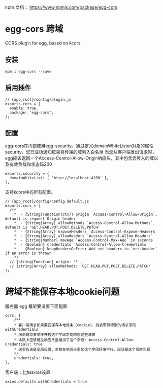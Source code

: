 
npm 文档： https://www.npmjs.com/package/egg-cors


#  egg-cors 跨域

CORS plugin for egg, based on kcors.



## 安装

```
npm i egg-cors --save
```


## 启用插件

```
// {app_root}/config/plugin.js
exports.cors = {
  enable: true,
  package: 'egg-cors',
};
```


## 配置

egg-cors在内部使用egg-security。通过定义domainWhiteListon对象的属性security，您已成功通知框架将传递的域列入白名单
当您从客户端发出请求时，egg应该返回一个Access-Control-Allow-Origin响应头，其中包含您传入的域以及有效负载和状态码200

```
exports.security = {
  domainWhiteList: [ 'http://localhost:4200' ],
};
```

支持kcors中的所有配置。
```
// {app_root}/config/config.default.js
exports.cors = {
  /**
    *  - {String|Function(ctx)} origin `Access-Control-Allow-Origin`, default is request Origin header
    *  - {String|Array} allowMethods `Access-Control-Allow-Methods`, default is 'GET,HEAD,PUT,POST,DELETE,PATCH'
    *  - {String|Array} exposeHeaders `Access-Control-Expose-Headers`
    *  - {String|Array} allowHeaders `Access-Control-Allow-Headers`
    *  - {String|Number} maxAge `Access-Control-Max-Age` in seconds
    *  - {Boolean} credentials `Access-Control-Allow-Credentials`
    *  - {Boolean} keepHeadersOnError Add set headers to `err.header` if an error is thrown
    */
  // {string|Function} origin: '*',
  // {string|Array} allowMethods: 'GET,HEAD,PUT,POST,DELETE,PATCH'
};
```


#  跨域不能保存本地cookie问题

服务器 egg 框架要设置下面配置
```
cors: {
    /**
    * 客户端请求如果需要保存本地凭条（cookie），则会带有特别的请求字段 withCredentials
    * 服务端需要同样开启这个字段才能响应这些请求
    * 本质上应该是在响应头里增加了这个字段: Access-Control-Allow-Credentials: true
    * 这里应该是全局设置，单独在响应头里加这个字段好像不行。应该是这个框架问题
    */
    credentials: true,
},
```

客户端：比如axios设置
```
axios.defaults.withCredentials = true
```